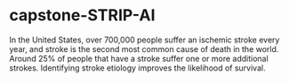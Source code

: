 # capstone-STRIP-AI

In the United States, over 700,000 people suffer an ischemic stroke every year, and stroke is the second most common cause of death in the world. Around 25% of people that have a stroke suffer one or more additional strokes. Identifying stroke etiology improves the likelihood of survival. 
